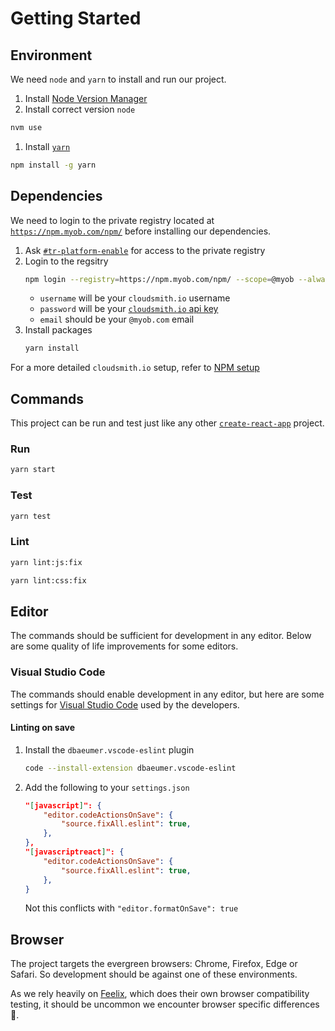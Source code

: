 # Getting Started

## Environment

We need `node` and `yarn` to install and run our project.

1. Install [Node Version Manager](https://github.com/nvm-sh/nvm) 
1. Install correct version `node`

  ```sh
  nvm use
  ```
1. Install [`yarn`](https://yarnpkg.com/)

  ```sh
  npm install -g yarn
  ```

## Dependencies

We need to login to the private registry located at [`https://npm.myob.com/npm/`](https://npm.myob.com/npm/) before installing our dependencies.

1. Ask [`#tr-platform-enable`](https://myob.slack.com/archives/C3F2M5NFP) for access to the private registry
1. Login to the regsitry
    ```sh
    npm login --registry=https://npm.myob.com/npm/ --scope=@myob --always-auth
    ```
    * `username` will be your `cloudsmith.io` username
    * `password` will be your [`cloudsmith.io` api key](https://cloudsmith.io/user/settings/api/)
    * `email` should be your `@myob.com` email
1. Install packages
    ```sh
    yarn install
    ```

For a more detailed `cloudsmith.io` setup, refer to [NPM setup](https://cloudsmith.io/~myob/repos/npm/setup/#formats-npm)

## Commands

This project can be run and test just like any other [`create-react-app`](https://github.com/facebook/create-react-app) project.

### Run

```sh
yarn start
```

### Test
```sh
yarn test
```

### Lint

```sh
yarn lint:js:fix
```

```sh
yarn lint:css:fix
```

## Editor

The commands should be sufficient for development in any editor. Below are some quality of life improvements for some editors.

### Visual Studio Code

The commands should enable development in any editor, but here are some settings for [Visual Studio Code](https://code.visualstudio.com/) used by the developers.

#### Linting on save

1. Install the  `dbaeumer.vscode-eslint` plugin

    ```sh
    code --install-extension dbaeumer.vscode-eslint
    ```
2. Add the following to your `settings.json`

    ```json
    "[javascript]": {
        "editor.codeActionsOnSave": {
            "source.fixAll.eslint": true,
        },
    },
    "[javascriptreact]": {
        "editor.codeActionsOnSave": {
            "source.fixAll.eslint": true,
        },
    }
    ```
    Not this conflicts with `"editor.formatOnSave": true`

## Browser

The project targets the evergreen browsers: Chrome, Firefox, Edge or Safari. So development should be against one of these environments. 

As we rely heavily on [Feelix](https://feelix.myob.com/), which does their own browser compatibility testing, it should be uncommon we encounter browser specific differences 🤞. 
